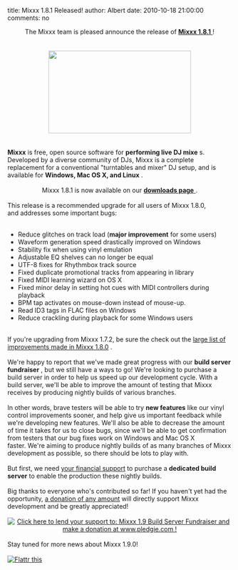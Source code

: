 title: Mixxx 1.8.1 Released!
author: Albert
date: 2010-10-18 21:00:00
comments: no

<div style="text-align: center;">The Mixxx team is pleased announce the release of <a href="http://www.mixxx.org/"><b>Mixxx 1.8.1</b>
</a>
!<br />
<br />
</div>
<br />
<div class="separator" style="clear: both; text-align: center;"><a href="{static}/images/1.8/screenshots/default-1000x580.png" imageanchor="1" style="margin-left: 1em; margin-right: 1em;"><img border="0" src="{static}/images/1.8/screenshots/default-1000x580.png" height="185" width="320" />
</a>
</div>
<br />
<br />
<b>Mixxx</b>
 is free, open source software for <b>performing live DJ mixe</b>
s. Developed by a diverse community of DJs, Mixxx is a complete replacement for a conventional "turntables and mixer" DJ setup, and is available for <b>Windows, Mac OS X, and Linux</b>
.<br />
<br />
<div style="text-align: center;">Mixxx 1.8.1 is now available on our <a href="http://www.mixxx.org/download/"><b>downloads page</b>
</a>
.</div>
<br />
This release is&nbsp;a recommended upgrade for all users of Mixxx 1.8.0, and&nbsp;addresses some important bugs:<br />
<br />
<ul><li>Reduce glitches on track load (<b>major improvement</b>
 for some users)&nbsp;</li>
<li>Waveform generation speed drastically improved on Windows</li>
<li>Stability fix when using vinyl emulation</li>
<li>Adjustable EQ shelves can no longer be equal</li>
<li>UTF-8 fixes for Rhythmbox track source</li>
<li>Fixed duplicate promotional tracks from appearing in library</li>
<li>Fixed MIDI learning wizard on OS X</li>
<li>Fixed minor delay in setting hot cues with MIDI controllers during playback</li>
<li>BPM tap activates on mouse-down instead of mouse-up.</li>
<li>Read ID3 tags in FLAC files on Windows</li>
<li>Reduce crackling during playback for some Windows users</li>
</ul>
<br />
<div>If you're upgrading from Mixxx 1.7.2, be sure the check out the <a href="{filename}/news/2010-10-05-mixxx-180-released.md">large list of improvements made in Mixxx 1.8.0</a>
.<br />
<br />
We're happy to report that we've made great progress with our <b>build server fundraiser</b>
, but we still have a ways to go! We're looking to purchase a build server in order to help us speed up our development cycle. With a build server, we'll be able to improve the amount of testing that Mixxx receives by producing nightly builds of various branches.<br />
<br />
In other words, brave testers will be able to try&nbsp;<b>new features</b>
 like our vinyl control improvements sooner, and help give us important feedback while we're developing new features. We'll also be able to decrease the amount of time it takes for us to close bugs, since we'll be able to get confirmation from testers that our bug fixes work on Windows and Mac OS X faster.&nbsp;We're aiming to produce nightly builds of as many branches of Mixxx development as possible, so there should be lots to play with.<br />
<br />
But first, we need <a href="http://www.pledgie.com/campaigns/13624">your financial support</a>
 to purchase a <b>dedicated build server</b>
 to enable the production these nightly builds.<br />
<br />
Big thanks to everyone who's contributed so far! If you haven't yet had the opportunity, <a href="http://www.pledgie.com/campaigns/13624">a donation of any amount</a>
 will directly support Mixxx development and be greatly appreciated!<br />
<br />
<div style="text-align: center;"><a href="http://www.pledgie.com/campaigns/13624"><img alt="Click here to lend your support to: Mixxx 1.9 Build Server Fundraiser and make a donation at www.pledgie.com !" border="0" src="https://www.pledgie.com/campaigns/13624.png?skin_name=chrome" />
</a>
</div>
<div style="text-align: center;"><br />
</div>
<div style="text-align: left;">Stay tuned for more news about Mixxx 1.9.0!</div>
</div>
<a href="http://flattr.com/thing/71756/Mixxx-1-8-0" target="_blank"><br />
<img alt="Flattr this" border="0" src="https://api.flattr.com/button/button-compact-static-100x17.png" title="Flattr this" />
</a>
